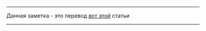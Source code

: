 ---

Данная заметка - это перевод [вот этой](http://www.songho.ca/opengl/gl_rotate.html) статьи

---